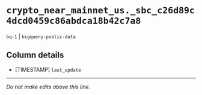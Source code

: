 # `crypto_near_mainnet_us._sbc_c26d89c4dcd0459c86abdca18b42c7a8`
`bq-1` | `bigquery-public-data`

## Column details
* [TIMESTAMP] `last_update`

-------------------------------------------------------------------------------
*Do not make edits above this line.*
